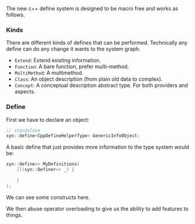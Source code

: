 The new c++ define system is designed to be macro free and works as follows.

### Kinds

There are different kinds of defines that can be performed. Technically any define can do any change it wants to the system graph.

* `Extend`: Extend existing information.
* `Function`: A bare function, prefer multi-method.
* `MultiMethod`: A multimethod.
* `Class`: An object description (from plain old data to complex).
* `Concept`: A conceptual description abstract type. For both providers and aspects.

### Define

First we have to declare an object:

```c++
// standalone
syn::define<CppDefineHelperType> GenericInfoObject;
```

A basic define that just provides more information to the type system would be:

```c++
syn::define<> MyDefinitions(
    [](syn::Definer<> _) {
    
    }
);
```

We can see some constructs here.

We then abuse operator overloading to give us the ability to add features to things.